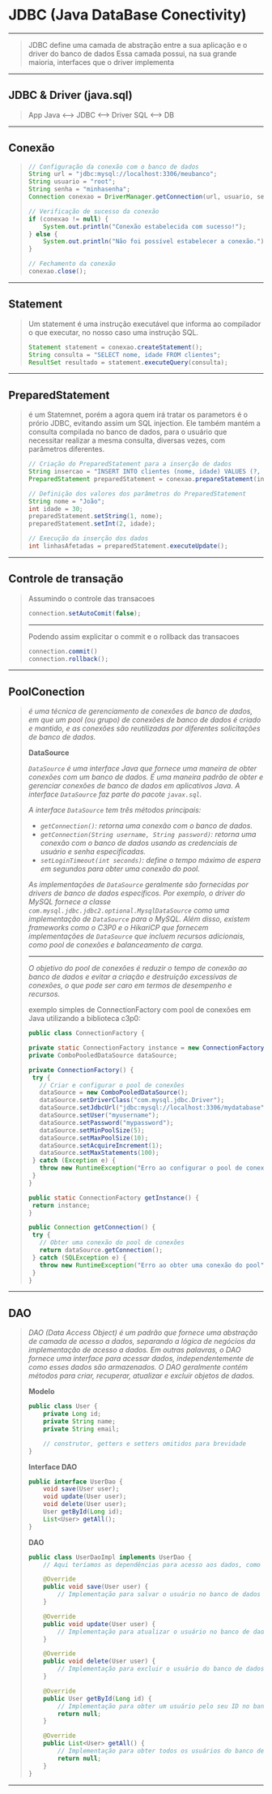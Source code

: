 # JDBC (Java DataBase Conectivity)

---

> JDBC define uma camada de abstração entre a sua aplicação e o driver do banco de dados
Essa camada possui, na sua grande maioria, interfaces que o driver implementa

----

## JDBC & Driver (java.sql)

> App Java <--> JDBC <--> Driver SQL <--> DB

---

## Conexão

> ```java
> // Configuração da conexão com o banco de dados
> String url = "jdbc:mysql://localhost:3306/meubanco";
> String usuario = "root";
> String senha = "minhasenha";
> Connection conexao = DriverManager.getConnection(url, usuario, senha);
> 
> // Verificação de sucesso da conexão
> if (conexao != null) {
>     System.out.println("Conexão estabelecida com sucesso!");
> } else {
>     System.out.println("Não foi possível estabelecer a conexão.");
> }
> 
> // Fechamento da conexão
> conexao.close();
> ```
>
> 

---

## Statement

> Um statement é uma instrução executável que informa ao compilador o que executar, no nosso caso uma instrução SQL.
>
> ```java
> Statement statement = conexao.createStatement();
> String consulta = "SELECT nome, idade FROM clientes";
> ResultSet resultado = statement.executeQuery(consulta);
> ```
>
> 

---

## PreparedStatement
> é um Statemnet, porém a agora quem irá tratar os parametors é o prório JDBC, evitando assim um SQL injection. Ele também mantém a consulta compilada no banco de dados, para o usuário que necessitar realizar a mesma consulta, diversas vezes, com parâmetros diferentes.
>
> ```java
> // Criação do PreparedStatement para a inserção de dados
> String insercao = "INSERT INTO clientes (nome, idade) VALUES (?, ?)";
> PreparedStatement preparedStatement = conexao.prepareStatement(insercao);
> 
> // Definição dos valores dos parâmetros do PreparedStatement
> String nome = "João";
> int idade = 30;
> preparedStatement.setString(1, nome);
> preparedStatement.setInt(2, idade);
> 
> // Execução da inserção dos dados
> int linhasAfetadas = preparedStatement.executeUpdate();
> ```

----

## Controle de transação

> Assumindo o controle das transacoes
>
> ```java
> connection.setAutoComit(false);
> ```
>
> ---
>
> Podendo assim explicitar o commit e o rollback das transacoes
>
> ```java
> connection.commit()
> connection.rollback();
> ```

---

## PoolConection

>  *é uma técnica de gerenciamento de conexões de banco de dados, em que um pool (ou grupo) de conexões de banco de dados é criado e mantido, e as conexões são reutilizadas por diferentes solicitações de banco de dados.*
>
>  **DataSource**
>
>  *`DataSource` é uma interface Java que fornece uma maneira de obter conexões com um banco de dados. É uma maneira padrão de obter e gerenciar conexões de banco de dados em aplicativos Java. A interface `DataSource` faz parte do pacote `javax.sql`.*
>
>  *A interface `DataSource` tem três métodos principais:*
>
>  - *`getConnection()`: retorna uma conexão com o banco de dados.*
>  - *`getConnection(String username, String password)`: retorna uma conexão com o banco de dados usando as credenciais de usuário e senha especificadas.*
>  - *`setLoginTimeout(int seconds)`: define o tempo máximo de espera em segundos para obter uma conexão do pool.*
>
>  *As implementações de `DataSource` geralmente são fornecidas por drivers de banco de dados específicos. Por exemplo, o driver do MySQL fornece a classe `com.mysql.jdbc.jdbc2.optional.MysqlDataSource` como uma implementação de `DataSource` para o MySQL. Além disso, existem frameworks como o C3P0 e o HikariCP que fornecem implementações de `DataSource` que incluem recursos adicionais, como pool de conexões e balanceamento de carga.*
>
>  ----
>
>  *O objetivo do pool de conexões é reduzir o tempo de conexão ao banco de dados e evitar a criação e destruição excessivas de conexões, o que pode ser caro em termos de desempenho e recursos.*
>
>  exemplo simples de ConnectionFactory com pool de conexões em Java utilizando a biblioteca c3p0:
>
>  ```java
>  public class ConnectionFactory {
>  
>  private static ConnectionFactory instance = new ConnectionFactory();
>  private ComboPooledDataSource dataSource;
>  
>  private ConnectionFactory() {
>   try {
>     // Criar e configurar o pool de conexões
>     dataSource = new ComboPooledDataSource();
>     dataSource.setDriverClass("com.mysql.jdbc.Driver");
>     dataSource.setJdbcUrl("jdbc:mysql://localhost:3306/mydatabase");
>     dataSource.setUser("myusername");
>     dataSource.setPassword("mypassword");
>     dataSource.setMinPoolSize(5);
>     dataSource.setMaxPoolSize(10);
>     dataSource.setAcquireIncrement(1);
>     dataSource.setMaxStatements(100);
>   } catch (Exception e) {
>     throw new RuntimeException("Erro ao configurar o pool de conexões", e);
>   }
>  }
>  
>  public static ConnectionFactory getInstance() {
>   return instance;
>  }
>  
>  public Connection getConnection() {
>   try {
>     // Obter uma conexão do pool de conexões
>     return dataSource.getConnection();
>   } catch (SQLException e) {
>     throw new RuntimeException("Erro ao obter uma conexão do pool", e);
>   }
>  }
>  ```
>
>  

---

## DAO

>  *DAO (Data Access Object) é um padrão que fornece uma abstração de camada de acesso a dados, separando a lógica de negócios da implementação de acesso a dados. Em outras palavras, o DAO fornece uma interface para acessar dados, independentemente de como esses dados são armazenados. O DAO geralmente contém métodos para criar, recuperar, atualizar e excluir objetos de dados.*
>
> **Modelo**
>
> ```java
> public class User {
>     private Long id;
>     private String name;
>     private String email;
> 
>     // construtor, getters e setters omitidos para brevidade
> }
> 
> ```
>
> **Interface DAO**
>
> ```java
> public interface UserDao {
>     void save(User user);
>     void update(User user);
>     void delete(User user);
>     User getById(Long id);
>     List<User> getAll();
> }
> 
> ```
>
> **DAO**
>
> ```java
> public class UserDaoImpl implements UserDao {
>     // Aqui teríamos as dependências para acesso aos dados, como EntityManager, JdbcTemplate, etc.
> 
>     @Override
>     public void save(User user) {
>         // Implementação para salvar o usuário no banco de dados
>     }
> 
>     @Override
>     public void update(User user) {
>         // Implementação para atualizar o usuário no banco de dados
>     }
> 
>     @Override
>     public void delete(User user) {
>         // Implementação para excluir o usuário do banco de dados
>     }
> 
>     @Override
>     public User getById(Long id) {
>         // Implementação para obter um usuário pelo seu ID no banco de dados
>         return null;
>     }
> 
>     @Override
>     public List<User> getAll() {
>         // Implementação para obter todos os usuários do banco de dados
>         return null;
>     }
> }
> 
> ```
>

----

